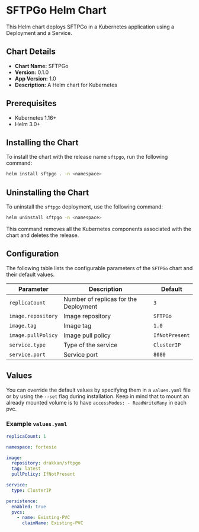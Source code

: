 
# SFTPGo Helm Chart

This Helm chart deploys SFTPGo in a Kubernetes application using a Deployment and a Service.

## Chart Details

- **Chart Name:** SFTPGo
- **Version:** 0.1.0
- **App Version:** 1.0
- **Description:** A Helm chart for Kubernetes

## Prerequisites

- Kubernetes 1.16+
- Helm 3.0+

## Installing the Chart

To install the chart with the release name `sftpgo`, run the following command:

```bash
helm install sftpgo . -n <namespace>
```

## Uninstalling the Chart

To uninstall the `sftpgo` deployment, use the following command:

```bash
helm uninstall sftpgo -n <namespace>
```

This command removes all the Kubernetes components associated with the chart and deletes the release.

## Configuration

The following table lists the configurable parameters of the `SFTPGo` chart and their default values.

| Parameter            | Description                                      | Default       |
|----------------------|--------------------------------------------------|---------------|
| `replicaCount`       | Number of replicas for the Deployment            | `3`           |
| `image.repository`   | Image repository                                 | `SFTPGo`      |
| `image.tag`          | Image tag                                        | `1.0`         |
| `image.pullPolicy`   | Image pull policy                                | `IfNotPresent`|
| `service.type`       | Type of the service                              | `ClusterIP`   |
| `service.port`       | Service port                                     | `8080`        |

## Values

You can override the default values by specifying them in a `values.yaml` file or by using the `--set` flag during installation.
Keep in mind that to mount an already mounted volume is to have `accessModes: - ReadWriteMany` in each pvc.

### Example `values.yaml`

```yaml
replicaCount: 1

namespace: fortesie

image:
  repository: drakkan/sftpgo
  tag: latest
  pullPolicy: IfNotPresent

service:
  type: ClusterIP

persistence:
  enabled: true
  pvcs:
    - name: Existing-PVC
      claimName: Existing-PVC
```
